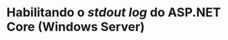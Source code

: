 ﻿# Habilitando o *stdout log* do ASP.NET Core (Windows Server)

<!-- link to version in English -->
<div data-alt-locales="en-us"></div>
